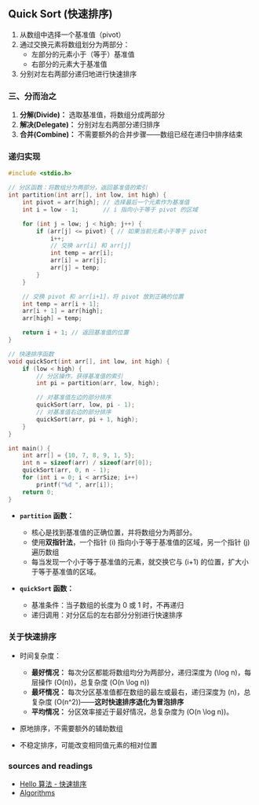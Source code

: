 ## Quick Sort (快速排序)

1. 从数组中选择一个基准值（pivot）
2. 通过交换元素将数组划分为两部分：
   - 左部分的元素小于（等于）基准值
   - 右部分的元素大于基准值
3. 分别对左右两部分递归地进行快速排序

### 三、分而治之

1. **分解(Divide)：** 选取基准值，将数组分成两部分
2. **解决(Delegate)：** 分别对左右两部分递归排序
3. **合并(Combine)：** 不需要额外的合并步骤——数组已经在递归中排序结束

### 递归实现

```c
#include <stdio.h>

// 分区函数：将数组分为两部分，返回基准值的索引
int partition(int arr[], int low, int high) {
    int pivot = arr[high]; // 选择最后一个元素作为基准值
    int i = low - 1;       // i 指向小于等于 pivot 的区域

    for (int j = low; j < high; j++) {
        if (arr[j] <= pivot) { // 如果当前元素小于等于 pivot
            i++;
            // 交换 arr[i] 和 arr[j]
            int temp = arr[i];
            arr[i] = arr[j];
            arr[j] = temp;
        }
    }

    // 交换 pivot 和 arr[i+1]，将 pivot 放到正确的位置
    int temp = arr[i + 1];
    arr[i + 1] = arr[high];
    arr[high] = temp;

    return i + 1; // 返回基准值的位置
}

// 快速排序函数
void quickSort(int arr[], int low, int high) {
    if (low < high) {
        // 分区操作，获得基准值的索引
        int pi = partition(arr, low, high);

        // 对基准值左边的部分排序
        quickSort(arr, low, pi - 1);
        // 对基准值右边的部分排序
        quickSort(arr, pi + 1, high);
    }
}

int main() {
    int arr[] = {10, 7, 8, 9, 1, 5};
    int n = sizeof(arr) / sizeof(arr[0]);
    quickSort(arr, 0, n - 1);
    for (int i = 0; i < arrSize; i++)
        printf("%d ", arr[i]);
    return 0;
}
```

- **`partition` 函数：**
   - 核心是找到基准值的正确位置，并将数组分为两部分。
   - 使用**双指针法**，一个指针 \(i\) 指向小于等于基准值的区域，另一个指针 \(j\) 遍历数组
   - 每当发现一个小于等于基准值的元素，就交换它与 \(i+1\) 的位置，扩大小于等于基准值的区域。

- **`quickSort` 函数：**
   - 基准条件：当子数组的长度为 0 或 1 时，不再递归
   - 递归调用：对分区后的左右部分分别进行快速排序

### 关于快速排序

- 时间复杂度：
  - **最好情况：** 每次分区都能将数组均分为两部分，递归深度为 \(\log n\)，每层操作 \(O(n)\)，总复杂度 \(O(n \log n)\)
  - **最坏情况：** 每次分区基准值都在数组的最左或最右，递归深度为 \(n\)，总复杂度 \(O(n^2)\)——**这时快速排序退化为冒泡排序**
  - **平均情况：** 分区效率接近于最好情况，总复杂度为 \(O(n \log n)\)。

- 原地排序，不需要额外的辅助数组
- 不稳定排序，可能改变相同值元素的相对位置

### sources and readings

- [Hello 算法 - 快速排序](https://www.hello-algo.com/chapter_sorting/quick_sort/)
- [Algorithms](https://jeffe.cs.illinois.edu/teaching/algorithms/)

